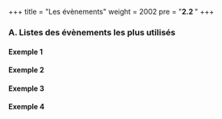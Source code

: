 +++
title = "Les évènements"
weight = 2002
pre = "<b>2.2 </b>"
+++

### A. Listes des évènements les plus utilisés

#### Exemple 1
#### Exemple 2
#### Exemple 3
#### Exemple 4